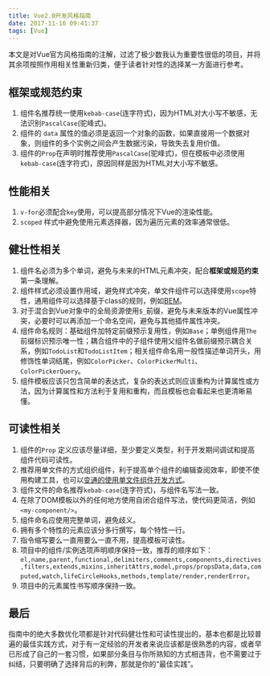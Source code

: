 ```yaml
---
title: Vue2.0开发风格指南
date: 2017-11-16 09:41:37
tags: [Vue]
---
```


本文是对Vue官方风格指南的注解，过滤了极少数我认为重要性很低的项目，并将其余项按照作用相关性重新归类，便于读者针对性的选择某一方面进行参考。

<!-- more -->

## [](#框架或规范约束 "框架或规范约束")框架或规范约束

1. 组件名推荐统一使用`kebab-case`(连字符式)，因为HTML对大小写不敏感，无法识别`PascalCase`(驼峰式)。
2. 组件的 `data` 属性的值必须是返回一个对象的函数，如果直接用一个数据对象，则组件的多个实例之间会产生数据污染，导致失去复用价值。
3. 组件的`Prop`在声明时推荐使用`PascalCase`(驼峰式)，但在模板中必须使用`kebab-case`(连字符式)，原因同样是因为HTML对大小写不敏感。

## [](#性能相关 "性能相关")性能相关

1. `v-for`必须配合`key`使用，可以提高部分情况下Vue的渲染性能。
2. `scoped` 样式中避免使用元素选择器，因为遍历元素的效率通常很低。

## [](#健壮性相关 "健壮性相关")健壮性相关

1. 组件名必须为多个单词，避免与未来的HTML元素冲突，配合**框架或规范约束**第一条理解。
2. 组件样式必须设置作用域，避免样式冲突，单文件组件可以选择使用`scope`特性，通用组件可以选择基于class的规则，例如[BEM](http://getbem.com/)。
3. 对于混合到Vue对象中的全局资源使用`$_`前缀，避免与未来版本的Vue属性冲突，必要时可以再添加一个命名空间，避免与其他插件属性冲突。
4. 组件命名规则：基础组件加特定前缀预示复用性，例如`Base`；单例组件用`The`前缀标识预示唯一性；耦合组件中的子组件使用父组件名做前缀预示耦合关系，例如`TodoList`和`TodoListItem`；相关组件命名用一般性描述单词开头，用修饰性单词结尾，例如`ColorPicker`、`ColorPickerMulti`、`ColorPickerQuery`。
5. 组件模板应该只包含简单的表达式，复杂的表达式则应该重构为计算属性或方法，因为计算属性和方法利于复用和重构，而且模板也会看起来也更清晰易懂。

## [](#可读性相关 "可读性相关")可读性相关

1. 组件的`Prop` 定义应该尽量详细，至少要定义类型，利于开发期间调试和提高组件代码可读性。
2. 推荐用单文件的方式组织组件，利于提高单个组件的编辑查阅效率，即使不使用构建工具，也可以[变通的使用单文件组件开发方式](//refined-x.com/2017/10/28/%E5%A6%82%E4%BD%95%E4%B8%8D%E7%94%A8%E6%9E%84%E5%BB%BA%E5%B7%A5%E5%85%B7%E5%BC%80%E5%8F%91Vue%E5%85%A8%E5%AE%B6%E6%A1%B6%E9%A1%B9%E7%9B%AE/)。
3. 组件文件的命名推荐`kebab-case`(连字符式)，与组件名写法一致。
4. 在除了DOM模板以外的任何地方使用自闭合组件写法，使代码更简洁，例如`<my-component/>`。
5. 组件命名应使用完整单词，避免歧义。
6. 拥有多个特性的元素应该分多行撰写，每个特性一行。
7. 指令缩写要么一直用要么一直不用，提高模板可读性。
8. 项目中的组件/实例选项声明顺序保持一致，推荐的顺序如下：`el,name,parent,functional,delimiters,comments,components,directives,filters,extends,mixins,inheritAttrs,model,props/propsData,data,computed,watch,lifeCircleHooks,methods,template/render,renderError`。
9. 项目中的元素属性书写顺序保持一致。

## [](#最后 "最后")最后

指南中的绝大多数优化项都是针对代码健壮性和可读性提出的，基本也都是比较普遍的最佳实践方式，对于有一定经验的开发者来说应该都是很熟悉的内容，或者早已形成了自己的一套习惯，如果部分条目与你所熟知的方式相违背，也不需要过于纠结，只要明确了选择背后的利弊，那就是你的“最佳实践”。
